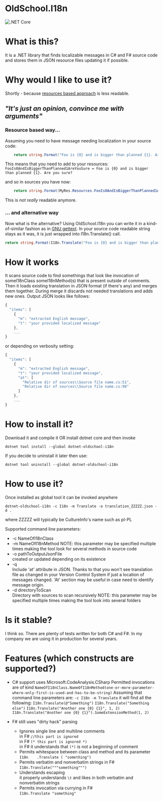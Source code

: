 # OldSchool.I18n

![.NET Core](https://github.com/d-p-y/oldschool-i18n/workflows/.NET%20Core/badge.svg)

# What is this?

It is a .NET library that finds localizable messages in C# and F# source code and stores them in JSON resource files updating it if possible. 

# Why would I like to use it?
Shortly - because [resources based approach](https://www.codeproject.com/Articles/778040/Beginners-Tutorial-on-Globalization-and-Localizati) is less readable.

## _"It's just an opinion, convince me with arguments"_

### Resource based way...

Assuming you need to have message needing localization in your source code:

```csharp
	return string.Format("Foo is {0} and is bigger than planned {1}. Are you sure?", someVar, actual);
```

This means that you need to add to your resources:
```FooIs0AndIsBiggerThanPlanned1AreYouSure = Foo is {0} and is bigger than planned {1}. Are you sure?```

and so in sources you have now:

```csharp
	return string.Format(MyRes.Resources.FooIs0AndIsBiggerThanPlanned1AreYouSure, someVar, actual));
```

This is _not really_ readable anymore. 

### ... and alternative way
Now what is the alternative? Using OldSchool.I18n you can write it in a kind-of-similar fashion as in [GNU gettext](https://en.wikipedia.org/wiki/Gettext). In your source code readable string stays as it was, it is just wrapped into I18n.Translate() call.

```csharp
return string.Format(I18n.Translate("Foo is {0} and is bigger than planned {1}. Are you sure?"), someVar, actual);
```

# How it works

It scans source code to find somethings that look like invocation of someI18nClass someI18nMethod(s) that is present outside of comments.
Then it loads existing translation in JSON format (if there's any) and merges them together. During merge it discards not needed translations and adds new ones. Output JSON looks like follows:

```javascript
{
  "items": [
    {
      "m": "extracted English message",
      "t": "your provided localized message"
    },
	...
}
```

or depending on verbosity setting:

```javascript
{
  "items": [
    {
      "m": "extracted English message",
      "t": "your provided localized message",
      "at": [
        "Relative dir of sources\\Source file name.cs:51",
        "Relative dir of sources\\Source file name.cs:98"
	  ]
    },
	...
}
```

# How to install it?

Download it and compile it OR install dotnet core and then invoke 
```
dotnet tool install --global dotnet-oldschool-i18n
``` 

If you decide to uninstall it later then use: 
```
dotnet tool uninstall --global dotnet-oldschool-i18n
```

# How to use it?

Once installed as global tool it can be invoked anywhere

```
dotnet-oldschool-i18n -c I18n -m Translate -o translation_ZZZZZ.json -d .
```

where ZZZZZ will typically be CultureInfo's name such as pl-PL

Supported command line parameters:
 * -c NameOfI18nClass
 * -m NameOfI18nMethod
 NOTE: this parameter may be specified multiple times making the tool look for several methods in source code
 * -o pathToOutputJsonFile  
  created or updated depending on its existence
 * -q  
 Include 'at' attribute in JSON. Thanks to that you won't see translation file as changed in your Version Control System if just a location of messages changed.
 'At' section may be useful in case need to identify message origin.
 * -d directoryToScan  
 Directory with sources to scan recursively
 NOTE: this parameter may be specified multiple times making the tool look into several folders
 
# Is it stable?
I think so. There are plenty of tests written for both C&#35; and F&#35;. In my company we are using it in production for several years.

# Features (which constructs are supported?)
 * C# support uses Microsoft.CodeAnalysis.CSharp
   Permitted invocations are of kind ```NameOfI18nClass.NameOfI18nMethod(one-or-more-parameter-where-only-first-is-used-and-has-to-be-string)```
   Assuming that command line parameters are: ```-c I18n -m Translate``` 
   it will find all the following: 
   ```I18n.Translate(@"Something")``` 
   ```I18n.Translate("Something else")```
   ```I18n.Translate("Another one {0} {1}", 1, 2)```
   ```I18n.Translate("Another one {0} {1}").SomeExtensionMethod(1, 2)```

 * F# still uses "dirty hack" parsing 
   * Ignores single line and multiline comments  
 in F&#35; ```//this part is ignored```  
 in F&#35; ```(* this part is ignored *)```  
 in F&#35; it understands that ```(*)``` is not a beginning of comment
   * Permits whitespace between class and method and its parameter  
  ```I18n    .Translate ( "something") ```
   * Permits verbatim and nonverbatim strings
 in F&#35; ```I18n.Translate("""something""")```
   * Understands escaping  
 it properly understands ```\t``` and likes in both verbatim and nonverbatim strings
   * Permits invocation via currying in F&#35;   
 ```I18n.Translate "something"```
